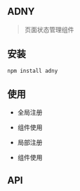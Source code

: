 ## ADNY

> 页面状态管理组件

## 安装

```
npm install adny
```

## 使用

- 全局注册

- 组件使用


- 局部注册


- 组件使用



## API
